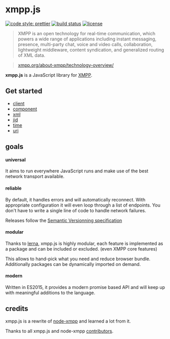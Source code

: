 # xmpp.js

[![code style: prettier](https://img.shields.io/badge/code_style-prettier-ff69b4.svg?style=flat-square)](https://github.com/prettier/prettier)
[![build status](https://img.shields.io/travis/xmppjs/xmpp.js/master.svg?maxAge=2592000&style=flat-square)](https://travis-ci.org/xmppjs/xmpp.js/branches)
[![license](https://img.shields.io/github/license/xmppjs/xmpp.js.svg?maxAge=2592000&style=flat-square)](https://raw.githubusercontent.com/xmppjs/xmpp.js/master/LICENSE)

> XMPP is an open technology for real-time communication, which powers a wide range of applications including instant messaging, presence, multi-party chat, voice and video calls, collaboration, lightweight middleware, content syndication, and generalized routing of XML data.

> [xmpp.org/about-xmpp/technology-overview/](https://xmpp.org/about/technology-overview.html)

**xmpp.js** is a JavaScript library for [XMPP](http://xmpp.org/).

## Get started

- [client](/packages/client)
- [component](/packages/component)
- [xml](/packages/xml)
- [jid](/packages/jid)
- [time](/packages/time)
- [uri](/packages/uri)

## goals

#### universal

It aims to run everywhere JavaScript runs and make use of the best network transport available.

#### reliable

By default, it handles errors and will automatically reconnect. With appropriate configuration it will even loop through a list of endpoints. You don't have to write a single line of code to handle network failures.

Releases follow the [Semantic Versionning specification](http://semver.org/)

#### modular

Thanks to [lerna](https://lernajs.io/), xmpp.js is highly modular, each feature is implemented as a package and can be included or excluded. (even XMPP core features)

This allows to hand-pick what you need and reduce browser bundle. Additionally packages can be dynamically imported on demand.

#### modern

Written in ES2015, it provides a modern promise based API and will keep up with meaningful additions to the language.

## credits

xmpp.js is a rewrite of [node-xmpp](https://github.com/xmppjs/xmpp.js/tree/node-xmpp) and learned a lot from it.

Thanks to all xmpp.js and node-xmpp [contributors](https://github.com/xmppjs/xmpp.js/graphs/contributors).
